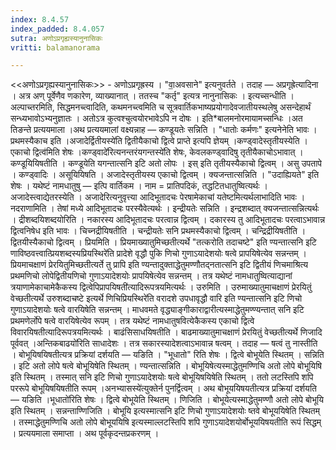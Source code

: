 ```yaml
---
index: 8.4.57
index_padded: 8.4.057
sutra: अणोऽप्रगृह्यस्यानुनासिकः
vritti: balamanorama

---
```

<<अणोऽप्रगृह्यस्यानुनासिकः>> - अणोऽप्रगृह्रस्य । "वा॒अवसाने" इत्यनुवर्तते । तदाह — अप्रगृह्रेत्यादिना । अत्र अण् पूर्वेणैव णकारेण, व्याख्यानात् । ततस्च "कर्तृ" इत्यत्र नानुनासिकः । इत्यच्सन्धीति । अल्पाच्तरमिति, सिद्धमनच्त्वादिति, कथमनच्त्वमिति च सूत्रवार्तिकभाष्यप्रयोगादेवजातीयस्थलेषु असन्देहार्थं सन्ध्यभावोऽभ्यनुज्ञातः । अतोऽत्र कुत्वश्चुत्वयोरभावेऽपि न दोषः । इति*बालमनोरमायामच्सन्धिः ।अत तिङन्ते प्रत्ययमाला ।अथ प्रत्ययमालां वक्ष्यन्नाह — कण्डूयतेः सन्निति । "धातोः कर्मणः" इत्यनेनेति भावः । प्रथमस्यैकाच इति ।अजादेर्द्वितीयस्ये॑ति द्वितीयैकाचो द्वित्वे प्राप्ते इत्यपि ज्ञेयम् ।कण्ड्वादेस्तृतीयस्येति ।एकाचो द्वित्व॑मिति शेषः ।कण्ड्वादे॑रित्यनन्तरंयगन्तस्ये॑ति शेषः, केवलकण्ड्वादिषु तृतीयैकाचोऽभावात् । कण्डूयियिषतीति । कण्डूयेति यगन्तात्सनि इटि अतो लोपः । इस् इति तृतीयस्यैकाचो द्वित्वम् । असु उपतापे । कण्ड्वादिः । असूयियिषति । अजादेस्तृतीयस्य एकाचो द्वित्वम् । क्यजन्तात्सन्निति । "उदाह्यियते" इति शेषः । यथेष्टं नामधातुषु  —  इत्पि वार्तिकम । नाम = प्रातिपदिकं, तद्धटितधातुष्वित्यर्थः । अजादेस्त्वाद्येतरस्येति । अजादेरित्यनुवृत्त्या आदिभूतादचः पेरषामेकाचां यतेष्टमित्यर्थलाभादिति भावः । नदराणामिति । तेषां मध्ये आदिभूतादचः परस्यैवेत्यर्थः । इन्द्रीयतेः सन्निति । इन्द्रशब्दात् क्यजन्तात्सन्नित्यर्थः । द्रीशब्दयिशब्दयोरिति । नकारस्य आदिभूतादचः परत्वान्न द्वित्वम् । दकारस्य तु आदिभूतादचः परत्वाऽभावान्न द्वित्वनिषेध इति भावः । चिच्नद्रीयिषतीति । चन्द्रीयतेः सनि प्रथमस्यैकाचो द्वित्वम् । चन्द्रिद्रीयिषतीति । द्वितयीस्यैकाचो द्वित्वम् । प्रियमिति । प्रियमाख्यातुमिच्छतीत्यर्थे "तत्करोति तदाचष्टे" इति ण्यन्तात्सनि इटि णाविष्ठवत्त्वात्प्रियशब्दस्यप्रियस्थिरे॑ति प्रादेशे वृद्धौ पुकि णिचो गुणाऽयादेशयोः षत्वे प्रापयिषेत्येव सन्नन्तम् । प्रियमाचक्षाणं प्रेरयितुमिच्छतीत्यर्ते तु प्रापि इति ण्यन्तादुक्ताद्धेतुमण्णौतद्नतात्सनि इटि द्वितीयं णिचमाश्रित्य प्रथमणिचो लोपेद्वितीयणिचो गुणाऽयादेशयोः प्रापयिषेत्येव सन्नन्तम् । तत्र यथेष्टं नामधातुष्वित्याद्यानां त्रयाणामेकाचामेकैकस्य द्वित्वेपिप्रापयिषती॑त्यादिरूपत्रयमित्यर्थः । उरुमिति । उरुमाख्यातुमाचक्षाणं प्रेरयितुं वेच्छतीत्यर्थे उरुशब्दाचष्टे इत्यर्थे णिचिप्रियस्थिरे॑ति वरादशे उपधावृद्धौ वारि इति ण्यन्तात्सनि इटि णिचो गुणाऽयादेशयोः षत्वे वारयिषेति सन्नन्तम् । माधवमते वृद्ध्याङ्गीकाराद्वारीत्यस्माद्धेतुमण्ण्यन्तात् सनि इटि प्रथमणेर्लोपे षत्वे वारयिषेत्येव रूपम् । तत्र यथेष्टं नामधातुषवित्येकैकस्य एकाचो द्वित्वे विवारयिषतीत्यादिरूपत्रयमित्यर्थः । बाढंसिसाधयिषतीति । बाढमाख्यातुमाचक्षाणं प्रेरयितुं वेच्छतीत्यर्थे णिजादि पूर्ववत् ।अन्तिकबाढयो॑रिति साधादेशः । तत्र सकारस्यादेशत्वाऽभावान्न षत्वम् । तदाह —  षत्वं तु नास्तीति । बोभूयिषयिषतीत्यत्र प्रक्रियां दर्शयति —  यङिति । "भूधातो" रिति शेषः । द्वित्वे बोभूयेति स्थितम् । सन्निति । इटि अतो लोपे षत्वे बोभूयिषेति स्थितम् । ण्यन्तात्सन्निति । बोभूयिषेत्यस्माद्धेतुमण्णिचि अतो लोपे बोभूयिषि इति स्थितम् । तस्मात् सनि इटि णिचो गुणाऽयादेशयोः षत्वे बोभूयिषयिषेति स्थितम् । ततो लटस्तिपि शपि पररूपे बोभूयिषयिषतीति रूपम् ।अनभ्यासस्ये॑त्युक्तेर्न पुनर्द्वित्वम् । अथ बोभूययिषयतीत्यत्र प्रक्रियां दर्शयति —  यङिति ।भूधातो॑रिति शेषः । द्वित्वे बोभूयेति स्थितम् । णिजिति । बोभूयेत्यस्माद्धेतुमण्णौ अतो लोपे बोभूयि इति स्थितम् । सन्नन्ताण्णिजिति । बोभूयि इत्यस्मात्सनि इटि णिचो गुणाऽयादेशयोः ष्तवे बोभूययिषेति स्थितम् । तस्माद्धेतुमण्णिचि अतो लोपे बोभूययिषि इत्यस्माल्लटस्तिपि शपि गुणाऽयादेशयोर्बोभूययिषयतीति रूपं सिद्धम् । प्रत्ययमाला समाप्ता । अथ पूर्वकृदन्तप्रकरणम् ।